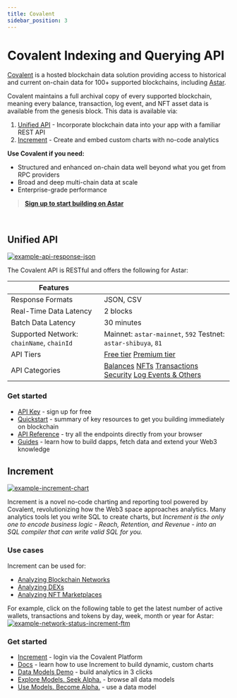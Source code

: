 ```yaml
---
title: Covalent
sidebar_position: 3
---
```


# Covalent Indexing and Querying API
[Covalent](https://www.covalenthq.com/?utm_source=astar&utm_medium=partner-docs) is a hosted blockchain data solution providing access to historical and current on-chain data for 100+ supported blockchains, including [Astar](https://www.covalenthq.com/docs/networks/astar/?utm_source=astar&utm_medium=partner-docs).

Covalent maintains a full archival copy of every supported blockchain, meaning every balance, transaction, log event, and NFT asset data is available from the genesis block. This data is available via:

1. [Unified API](#unified-api) - Incorporate blockchain data into your app with a familiar REST API
2. [Increment](#increment) - Create and embed custom charts with no-code analytics

**Use Covalent if you need:**
* Structured and enhanced on-chain data well beyond what you get from RPC providers
* Broad and deep multi-chain data at scale
* Enterprise-grade performance

> **[Sign up to start building on Astar](https://www.covalenthq.com/platform/?utm_source=astar&utm_medium=partner-docs)**

&nbsp;
## Unified API

[![example-api-response-json](https://www.datocms-assets.com/86369/1686098284-example-api-response-json-astar.png)](https://www.covalenthq.com/docs/api/balances/get-token-balances-for-address/?utm_source=astar&utm_medium=partner-docs)

The Covalent API is RESTful and offers the following for Astar:

| **Features**| |
|---|---|
| Response Formats | JSON, CSV |
| Real-Time Data Latency | 2 blocks |
| Batch Data Latency | 30 minutes |
| Supported Network: `chainName`, `chainId` | Mainnet: `astar-mainnet`, `592`  Testnet: `astar-shibuya`, `81` |
| API Tiers | [Free tier](https://www.covalenthq.com/docs/unified-api/pricing/?utm_source=astar&utm_medium=partner-docs#free-tier)  [Premium tier](https://www.covalenthq.com/docs/unified-api/pricing/?utm_source=astar&utm_medium=partner-docs#premium-tier) |
| API Categories | [Balances](https://www.covalenthq.com/docs/api/balances/get-token-balances-for-address/?utm_source=astar&utm_medium=partner-docs)  [NFTs](https://www.covalenthq.com/docs/api/nft/get-nfts-for-address/?utm_source=astar&utm_medium=partner-docs)  [Transactions](https://www.covalenthq.com/docs/api/transactions/get-transactions-for-address/?utm_source=astar&utm_medium=partner-docs)  [Security](https://www.covalenthq.com/docs/api/security/get-token-approvals-for-address/?utm_source=astar&utm_medium=partner-docs)  [Log Events & Others](https://www.covalenthq.com/docs/api/base/get-log-events-by-contract-address/?utm_source=astar&utm_medium=partner-docs)

### Get started
- [API Key](https://www.covalenthq.com/platform/?utm_source=astar&utm_medium=partner-docs) - sign up for free
- [Quickstart](https://www.covalenthq.com/docs/unified-api/quickstart/?utm_source=astar&utm_medium=partner-docs) - summary of key resources to get you building immediately on blockchain
- [API Reference](https://www.covalenthq.com/docs/api/?utm_source=astar&utm_medium=partner-docs) - try all the endpoints directly from your browser
- [Guides](https://www.covalenthq.com/docs/unified-api/guides/?utm_source=astar&utm_medium=partner-docs) - learn how to build dapps, fetch data and extend your Web3 knowledge

## Increment

[![example-increment-chart](https://www.datocms-assets.com/86369/1684974544-increment-example-partner-docs.png)](https://www.covalenthq.com/platform/increment/#/?utm_source=astar&utm_medium=partner-docs)

Increment is a novel no-code charting and reporting tool powered by Covalent, revolutionizing how the Web3 space approaches analytics. Many analytics tools let you write SQL to create charts, but *Increment is the only one to encode business logic - Reach, Retention, and Revenue - into an SQL compiler that can write valid SQL for you.*

### Use cases
Increment can be used for:

- [Analyzing Blockchain Networks](https://www.covalenthq.com/docs/increment/data-models/chain-gdp/?utm_source=astar&utm_medium=partner-docs)
- [Analyzing DEXs](https://www.covalenthq.com/docs/increment/data-models/swap-land/?utm_source=astar&utm_medium=partner-docs)
- [Analyzing NFT Marketplaces](https://www.covalenthq.com/docs/increment/data-models/jpeg-analysis/?utm_source=astar&utm_medium=partner-docs)

For example, click on the following table to get the latest number of active wallets, transactions and tokens by day, week, month or year for Astar:
[![example-network-status-increment-ftm](https://www.datocms-assets.com/86369/1686100924-example_network_status_increment_general.png)](https://www.covalenthq.com/docs/networks/astar/?utm_source=astar&utm_medium=partner-docs#network-status)


### Get started

- [Increment](https://www.covalenthq.com/platform/increment/#/?utm_source=astar&utm_medium=partner-docs) - login via the Covalent Platform
- [Docs](https://www.covalenthq.com/docs/increment/?utm_source=astar&utm_medium=partner-docs) - learn how to use Increment to build dynamic, custom charts
- [Data Models Demo](https://www.covalenthq.com/docs/increment/data-models/model-intro/?utm_source=astar&utm_medium=partner-docs) - build analytics in 3 clicks
- [Explore Models. Seek Alpha.](https://www.covalenthq.com/platform/increment/#/pages/covalent/chain-gdp/?utm_source=astar&utm_medium=partner-docs) - browse all data models
- [Use Models. Become Alpha.](https://www.covalenthq.com/platform/increment/#/sql/query_b6c88fd8604f49d5920ca86fa7/?utm_source=astar&utm_medium=partner-docs) - use a data model
